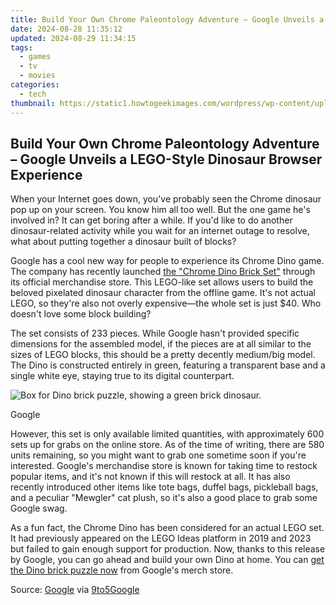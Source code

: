 ```yaml
---
title: Build Your Own Chrome Paleontology Adventure – Google Unveils a LEGO-Style Dinosaur Browser Experience
date: 2024-08-28 11:35:12
updated: 2024-08-29 11:34:15
tags:
  - games
  - tv
  - movies
categories:
  - tech
thumbnail: https://static1.howtogeekimages.com/wordpress/wp-content/uploads/2024/06/dino.jpg
---
```


## Build Your Own Chrome Paleontology Adventure – Google Unveils a LEGO-Style Dinosaur Browser Experience

When your Internet goes down, you've probably seen the Chrome dinosaur pop up on your screen. You know him all too well. But the one game he's involved in? It can get boring after a while. If you'd like to do another dinosaur-related activity while you wait for an internet outage to resolve, what about putting together a dinosaur built of blocks?

 Google has a cool new way for people to experience its Chrome Dino game. The company has recently launched [the "Chrome Dino Brick Set"](https://shop.merch.google/product/lifestyle/chrome-dino-brick-set-ggoegfnh228499?itemListName=Category) through its official merchandise store. This LEGO-like set allows users to build the beloved pixelated dinosaur character from the offline game. It's not actual LEGO, so they're also not overly expensive—the whole set is just $40\. Who doesn't love some block building?

 The set consists of 233 pieces. While Google hasn't provided specific dimensions for the assembled model, if the pieces are at all similar to the sizes of LEGO blocks, this should be a pretty decently medium/big model. The Dino is constructed entirely in green, featuring a transparent base and a single white eye, staying true to its digital counterpart.

![Box for Dino brick puzzle, showing a green brick dinosaur.](https://static1.howtogeekimages.com/wordpress/wp-content/uploads/2024/06/google-dino-lego.jpg) 

Google 

 However, this set is only available limited quantities, with approximately 600 sets up for grabs on the online store. As of the time of writing, there are 580 units remaining, so you might want to grab one sometime soon if you're interested. Google's merchandise store is known for taking time to restock popular items, and it's not known if this will restock at all. It has also recently introduced other items like tote bags, duffel bags, pickleball bags, and a peculiar "Mewgler" cat plush, so it's also a good place to grab some Google swag.

 As a fun fact, the Chrome Dino has been considered for an actual LEGO set. It had previously appeared on the LEGO Ideas platform in 2019 and 2023 but failed to gain enough support for production. Now, thanks to this release by Google, you can go ahead and build your own Dino at home. You can [get the Dino brick puzzle now](https://shop.merch.google/product/lifestyle/chrome-dino-brick-set-ggoegfnh228499?itemListName=Category) from Google's merch store.

 Source: [Google](https://shop.merch.google/product/lifestyle/chrome-dino-brick-set-ggoegfnh228499?itemListName=Category) via [9to5Google](https://9to5google.com/2024/06/20/chrome-dino-lego/)

<ins class="adsbygoogle"
     style="display:block"
     data-ad-format="autorelaxed"
     data-ad-client="ca-pub-7571918770474297"
     data-ad-slot="1223367746"></ins>



<ins class="adsbygoogle"
     style="display:block"
     data-ad-client="ca-pub-7571918770474297"
     data-ad-slot="8358498916"
     data-ad-format="auto"
     data-full-width-responsive="true"></ins>
